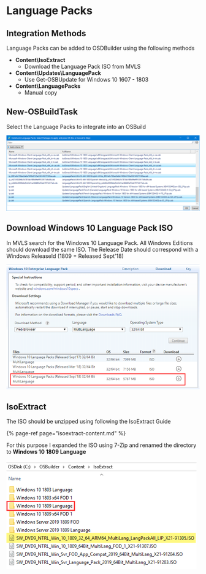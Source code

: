 # Language Packs

## Integration Methods

Language Packs can be added to OSDBuilder using the following methods

* **Content\IsoExtract**
  * Download the Language Pack ISO from MVLS
* **Content\Updates\LanguagePack**
  * Use Get-OSBUpdate for Windows 10 1607 - 1803
* **Content\LanguagePacks**
  * Manual copy

## New-OSBuildTask

Select the Language Packs to integrate into an OSBuild

![](../../../../../.gitbook/assets/2019-01-18_2-01-18.png)

## Download Windows 10 Language Pack ISO

In MVLS search for the Windows 10 Language Pack.  All Windows Editions should download the same ISO.  The Release Date should correspond with a Windows ReleaseId \(1809 = Released Sept'18\)

![](../../../../../.gitbook/assets/2019-01-18_0-37-58.png)

## IsoExtract

The ISO should be unzipped using following the IsoExtract Guide

{% page-ref page="isoextract-content.md" %}

For this purpose I expanded the ISO using 7-Zip and renamed the directory to **Windows 10 1809 Language**

![](../../../../../.gitbook/assets/2019-01-18_0-43-17.png)



















